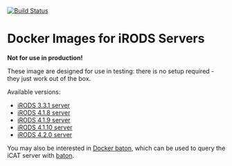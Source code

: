 [![Build Status](https://travis-ci.org/wtsi-hgi/docker-icat.svg)](https://travis-ci.org/wtsi-hgi/docker-icat)

# Docker Images for iRODS Servers
**Not for use in production!** 

These image are designed for use in testing: there is no setup required - they just work
out of the box.

Available versions:
* [iRODS 3.3.1 server](3/3.3.1/)
* [iRODS 4.1.8 server](4/4.1.8/)
* [iRODS 4.1.9 server](4/4.1.9/)
* [iRODS 4.1.10 server](4/4.1.10/)
* [iRODS 4.2.0 server](4/4.2.0/)

You may also be interested in [Docker baton](https://github.com/wtsi-hgi/docker-baton/), which can be used to query the
iCAT server with [baton](https://github.com/wtsi-npg/baton).
